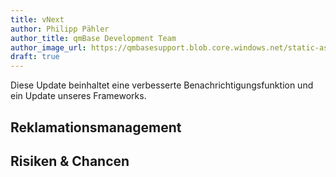 ```yaml
---
title: vNext
author: Philipp Pähler
author_title: qmBase Development Team
author_image_url: https://qmbasesupport.blob.core.windows.net/static-assets/img/persons/paehler_round.png
draft: true
---
```


Diese Update beinhaltet eine verbesserte Benachrichtigungsfunktion und ein Update unseres Frameworks.

<!--truncate-->

## Reklamationsmanagement

## Risiken & Chancen
